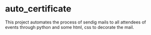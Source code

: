 # auto_certificate

This project automates the process of sendig mails to all attendees of events through python and some html, css to decorate the mail.
